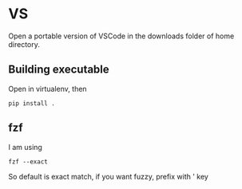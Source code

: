 # VS

Open a portable version of VSCode in the downloads folder of home directory.

## Building executable

Open in virtualenv, then 

```
pip install .
```

## fzf
I am using 

```
fzf --exact
```

So default is exact match, if you want fuzzy, prefix with ' key
